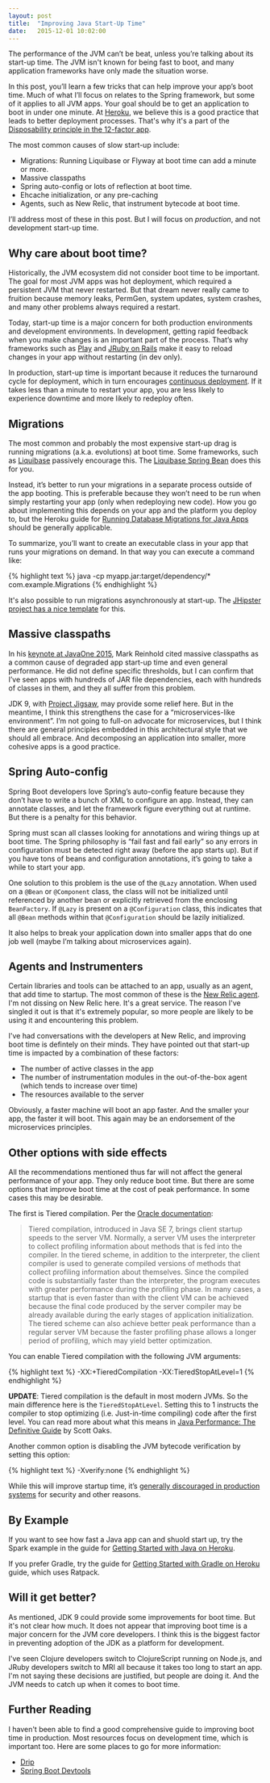 ```yaml
---
layout: post
title:  "Improving Java Start-Up Time"
date:   2015-12-01 10:02:00
---
```


The performance of the JVM can’t be beat, unless you’re talking about its start-up time. The JVM isn't known for being fast to boot, and many application frameworks have only made the situation worse.

In this post, you’ll learn a few tricks that can help improve your app’s boot time. Much of what I’ll focus on relates to the Spring framework, but some of it applies to all JVM apps. Your goal should be to get an application to boot in under one minute. At [Heroku](http://heroku.com/java), we believe this is a good practice that leads to better deployment processes. That's why it's a part of the [Disposability principle in the 12-factor app](http://12factor.net/disposability).

The most common causes of slow start-up include:

* Migrations: Running Liquibase or Flyway at boot time can add a minute or more.
* Massive classpaths
* Spring auto-config or lots of reflection at boot time.
* Ehcache initialization, or any pre-caching
* Agents, such as New Relic, that instrument bytecode at boot time.

I’ll address most of these in this post. But I will focus on *production*, and not development start-up time.

## Why care about boot time?

Historically, the JVM ecosystem did not consider boot time to be important. The goal for most JVM apps was hot deployment, which required a persistent JVM that never restarted. But that dream never really came to fruition because memory leaks, PermGen, system updates, system crashes, and many other problems always required a restart.

Today, start-up time is a major concern for both production environments and development environments. In development, getting rapid feedback when you make changes is an important part of the process. That’s why frameworks such as [Play](https://playframework.com/) and [JRuby on Rails](https://github.com/jruby/jruby/wiki/JRubyOnRails) make it easy to reload changes in your app without restarting (in dev only).

In production, start-up time is important because it reduces the turnaround cycle for deployment, which in turn encourages [continuous deployment](https://en.wikipedia.org/wiki/Continuous_delivery#Relationship_to_Continuous_Deployment). If it takes less than a minute to restart your app, you are less likely to experience downtime and more likely to redeploy often.

## Migrations

The most common and probably the most expensive start-up drag is running migrations (a.k.a. evolutions) at boot time. Some frameworks, such as [Liquibase](http://www.liquibase.org/) passively encourage this. The [Liquibase Spring Bean](http://www.liquibase.org/documentation/spring.html) does this for you.

Instead, it’s better to run your migrations in a separate process outside of the app booting. This is preferable because they won’t need to be run when simply restarting your app (only when redeploying new code). How you go about implementing this depends on your app and the platform you deploy to, but the Heroku guide for [Running Database Migrations for Java Apps](https://devcenter.heroku.com/articles/running-database-migrations-for-java-apps) should be generally applicable.

To summarize, you’ll want to create an executable class in your app that runs your migrations on demand. In that way you can execute a command like:

{% highlight text %}
java -cp myapp.jar:target/dependency/* com.example.Migrations
{% endhighlight %}

It's also possible to run migrations asynchronously at start-up. The [JHipster project has a nice template](https://github.com/jhipster/generator-jhipster/blob/v2.24.0/app/templates/src/main/java/package/config/liquibase/_AsyncSpringLiquibase.java) for this.

## Massive classpaths

In his [keynote at JavaOne 2015](http://www.infoq.com/news/2015/11/JavaOne-2015-Keynote-Part1), Mark Reinhold cited massive classpaths as a common cause of degraded app start-up time and even general performance. He did not define specific thresholds, but I can confirm that I’ve seen apps with hundreds of JAR file dependencies, each with hundreds of classes in them, and they all suffer from this problem.

JDK 9, with [Project Jigsaw](http://openjdk.java.net/projects/jigsaw/), may provide some relief here. But in the meantime, I think this strengthens the case for a “microservices-like environment”. I’m not going to full-on advocate for microservices, but I think there are general principles embedded in this architectural style that we should all embrace. And decomposing an application into smaller, more cohesive apps is a good practice.

## Spring Auto-config

Spring Boot developers love Spring’s auto-config feature because they don’t have to write a bunch of XML to configure an app. Instead, they can annotate classes, and let the framework figure everything out at runtime. But there is a penalty for this behavior.

Spring must scan all classes looking for annotations and wiring things up at boot time. The Spring philosophy is “fail fast and fail early” so any errors in configuration must be detected right away (before the app starts up). But if you have tons of beans and configuration annotations, it’s going to take a while to start your app.

One solution to this problem is the use of the `@Lazy` annotation. When used on a `@Bean` or `@Component` class, the class will not be initialized until referenced by another bean or explicitly retrieved from the enclosing `BeanFactory`. If `@Lazy` is present on a `@Configuration` class, this indicates that all `@Bean` methods within that `@Configuration` should be lazily initialized.

It also helps to break your application down into smaller apps that do one job well (maybe I’m talking about microservices again).

## Agents and Instrumenters

Certain libraries and tools can be attached to an app, usually as an agent, that add time to startup. The most common of these is the [New Relic agent](https://docs.newrelic.com/docs/agents/java-agent/getting-started/new-relic-java). I'm not dissing on New Relic here. It's a great service. The reason I've singled it out is that it's extremely popular, so more people are likely to be using it and encountering this problem.

I've had conversations with the developers at New Relic, and improving boot time is defintely on their minds. They have pointed out that start-up time is impacted by a combination of these factors:

* The number of active classes in the app
* The number of instrumentation modules in the out-of-the-box agent (which tends to increase over time)
* The resources available to the server

Obviously, a faster machine will boot an app faster. And the smaller your app, the faster it will boot. This again may be an endorsement of the microservices principles.

## Other options with side effects

All the recommendations mentioned thus far will not affect the general performance of your app. They only reduce boot time. But there are some options that improve boot time at the cost of peak performance. In some cases this may be desirable.

The first is Tiered compilation. Per the [Oracle documentation](http://docs.oracle.com/javase/7/docs/technotes/guides/vm/performance-enhancements-7.html):

> Tiered compilation, introduced in Java SE 7, brings client startup speeds to the server VM. Normally, a server VM uses the interpreter to collect profiling information about methods that is fed into the compiler. In the tiered scheme, in addition to the interpreter, the client compiler is used to generate compiled versions of methods that collect profiling information about themselves. Since the compiled code is substantially faster than the interpreter, the program executes with greater performance during the profiling phase. In many cases, a startup that is even faster than with the client VM can be achieved because the final code produced by the server compiler may be already available during the early stages of application initialization. The tiered scheme can also achieve better peak performance than a regular server VM because the faster profiling phase allows a longer period of profiling, which may yield better optimization.

You can enable  Tiered compilation with the following JVM arguments:

{% highlight text %}
-XX:+TieredCompilation -XX:TieredStopAtLevel=1
{% endhighlight %}

**UPDATE**: Tiered compilation is the default in most modern JVMs. So the main difference here is the `TieredStopAtLevel`. Setting this to 1 instructs the compiler to stop
optimizing (i.e. Just-in-time compiling) code after the first level. You can read more about what this means in
[Java Performance: The Definitive Guide](https://www.safaribooksonline.com/library/view/java-performance-the/9781449363512/) by Scott Oaks.

Another common option is disabling the JVM bytecode verification by setting this option:

{% highlight text %}
-Xverify:none
{% endhighlight %}

While this will improve startup time, it’s [generally discouraged in production systems](https://blogs.oracle.com/buck/entry/never_disable_bytecode_verification_in) for security and other reasons.

## By Example

If you want to see how fast a Java app can and shuold start up, try the Spark example in the guide for [Getting Started with Java on Heroku](https://devcenter.heroku.com/articles/getting-started-with-java#introduction).

If you prefer Gradle, try the guide for [Getting Started with Gradle on Heroku](https://devcenter.heroku.com/articles/getting-started-with-gradle-on-heroku#introduction) guide, which uses Ratpack.

## Will it get better?

As mentioned, JDK 9 could provide some improvements for boot time. But it's not clear how much. It does not appear that improving boot time is a major concern for
the JVM core developers. I think this is the biggest factor in preventing adoption of the JDK as a platform for development.

I've seen Clojure developers switch to ClojureScript running on Node.js, and JRuby developers switch to MRI all because it takes too long to start an app.
I'm not saying these decisions are justified, but people are doing it. And the JVM needs to catch up when it comes to boot time.

## Further Reading

I haven't been able to find a good comprehensive guide to improving boot time in production. Most resources focus on development time, which is important too. Here are some places to go for more information:

* [Drip](https://github.com/flatland/drip)
* [Spring Boot Devtools](https://spring.io/blog/2015/06/17/devtools-in-spring-boot-1-3)